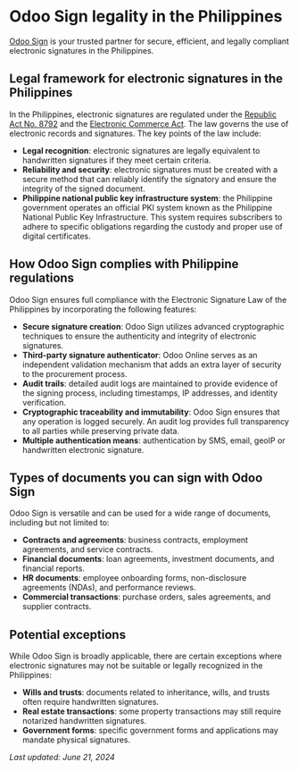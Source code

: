 # Odoo Sign legality in the Philippines

[Odoo Sign](applications/productivity/sign.md) is your trusted partner for secure, efficient, and legally compliant
electronic signatures in the Philippines.

## Legal framework for electronic signatures in the Philippines

In the Philippines, electronic signatures are regulated under the [Republic Act No. 8792](https://www.bsp.gov.ph/PaymentAndSettlement/RA8792.pdf) and the [Electronic Commerce Act](https://pdf.usaid.gov/pdf_docs/pnacn440.pdf). The law governs the use of electronic records and
signatures. The key points of the law include:

- **Legal recognition**: electronic signatures are legally equivalent to handwritten signatures if
  they meet certain criteria.
- **Reliability and security**: electronic signatures must be created with a secure method that can
  reliably identify the signatory and ensure the integrity of the signed document.
- **Philippine national public key infrastructure system**: the Philippine government operates an
  official PKI system known as the Philippine National Public Key Infrastructure. This system
  requires subscribers to adhere to specific obligations regarding the custody and proper use of
  digital certificates.

## How Odoo Sign complies with Philippine regulations

Odoo Sign ensures full compliance with the Electronic Signature Law of the Philippines by
incorporating the following features:

- **Secure signature creation**: Odoo Sign utilizes advanced cryptographic techniques to ensure the
  authenticity and integrity of electronic signatures.
- **Third-party signature authenticator**: Odoo Online serves as an independent validation mechanism
  that adds an extra layer of security to the procurement process.
- **Audit trails**: detailed audit logs are maintained to provide evidence of the signing process,
  including timestamps, IP addresses, and identity verification.
- **Cryptographic traceability and immutability**: Odoo Sign ensures that any operation is logged
  securely. An audit log provides full transparency to all parties while preserving private data.
- **Multiple authentication means**: authentication by SMS, email, geoIP or handwritten electronic
  signature.

## Types of documents you can sign with Odoo Sign

Odoo Sign is versatile and can be used for a wide range of documents, including but not limited to:

- **Contracts and agreements**: business contracts, employment agreements, and service contracts.
- **Financial documents**: loan agreements, investment documents, and financial reports.
- **HR documents**: employee onboarding forms, non-disclosure agreements (NDAs), and performance
  reviews.
- **Commercial transactions**: purchase orders, sales agreements, and supplier contracts.

## Potential exceptions

While Odoo Sign is broadly applicable, there are certain exceptions where electronic signatures may
not be suitable or legally recognized in the Philippines:

- **Wills and trusts**: documents related to inheritance, wills, and trusts often require
  handwritten signatures.
- **Real estate transactions**: some property transactions may still require notarized handwritten
  signatures.
- **Government forms**: specific government forms and applications may mandate physical signatures.

*Last updated: June 21, 2024*
